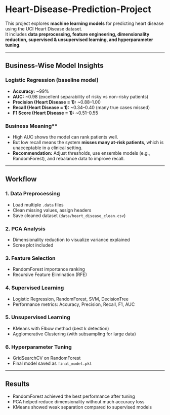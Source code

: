 # Heart-Disease-Prediction-Project
This project explores **machine learning models** for predicting heart disease using the UCI Heart Disease dataset.  
It includes **data preprocessing, feature engineering, dimensionality reduction, supervised & unsupervised learning, and hyperparameter tuning**.

---
## Business-Wise Model Insights

### Logistic Regression (baseline model)
- **Accuracy:** ~99%  
- **AUC:** ~0.98 (excellent separability of risky vs non-risky patients)  
- **Precision (Heart Disease = 1):** ~0.88–1.00  
- **Recall (Heart Disease = 1):** ~0.34–0.40 (many true cases missed)  
- **F1 Score (Heart Disease = 1):** ~0.51–0.55  

### Business Meaning** 
- High AUC shows the model can rank patients well.  
- But low recall means the system **misses many at-risk patients**, which is unacceptable in a clinical setting.  
- **Recommendation:** Adjust thresholds, use ensemble models (e.g., RandomForest), and rebalance data to improve recall.  

---

## Workflow
### 1. Data Preprocessing
- Load multiple `.data` files
- Clean missing values, assign headers
- Save cleaned dataset (`data/heart_disease_clean.csv`)

### 2. PCA Analysis
- Dimensionality reduction to visualize variance explained
- Scree plot included

### 3. Feature Selection
- RandomForest importance ranking
- Recursive Feature Elimination (RFE)

### 4. Supervised Learning
- Logistic Regression, RandomForest, SVM, DecisionTree
- Performance metrics: Accuracy, Precision, Recall, F1, AUC

### 5. Unsupervised Learning
- KMeans with Elbow method (best k detection)
- Agglomerative Clustering (with subsampling for large data)

### 6. Hyperparameter Tuning
- GridSearchCV on RandomForest
- Final model saved as `final_model.pkl`

---

## Results
- RandomForest achieved the best performance after tuning  
- PCA helped reduce dimensionality without much accuracy loss  
- KMeans showed weak separation compared to supervised models  

